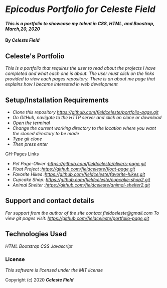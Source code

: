 # _Epicodus Portfolio for Celeste Field_

#### _This is a portfolio to showcase my talent in CSS, HTML, and Boostrap, March,20, 2020_

#### By _**Celeste Field**_

## Celeste's Portfolio 

_This is a portfolio that requires the user to read about the projects I have completed and what each one is about. The user 
must click on the links provided to view each pages repository. There is an about me page that explains how I became interested 
in web development_

## Setup/Installation Requirements

* _Clone this repository https://github.com/fieldceleste/portfolio-page.git_
* _On GitHub, navigate to the HTTP server and click on clone or download_
* _Open the terminal_
* _Change the current working directory to the location where you want the cloned directory to be made_
* _Type git clone_
* _Then press enter_

GH-Pages Links
* _Pet Page-Oliver :https://github.com/fieldceleste/olivers-page.git_
* _Float Project :https://github.com/fieldceleste/float-page.git_
* _Favorite Hikes :https://github.com/fieldceleste/favorite-hikes.git_
* _Cupcake Shop: https://github.com/fieldceleste/cupcake-shop2.git_
* _Animal Shelter :https://github.com/fieldceleste/animal-shelter2.git_


## Support and contact details

_For support from the author of the site contact fieldceleste@gmail.com_
_To view git pages visit: https://github.com/fieldceleste/portfolio-page.git_
## Technologies Used

_HTML_
_Bootstrap_
_CSS_
_Javascript_

### License

*This software is licensed under the MIT license*

Copyright (c) 2020 **_Celeste Field_**
